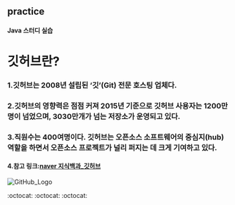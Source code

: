 ## practice
#### Java 스터디 실습

# 깃허브란?
### 1.깃허브는 2008년 설립된 ‘깃’(Git) 전문 호스팅 업체다.
### 2.깃허브의 영향력은 점점 커져 2015년 기준으로 깃허브 사용자는 1200만명이 넘었으며, 3030만개가 넘는 저장소가 운영되고 있다.
### 3.직원수는 400여명이다. 깃허브는 오픈소스 소프트웨어의 중심지(hub) 역할을 하면서 오픈소스 프로젝트가 널리 퍼지는 데 크게 기여하고 있다.
#### 4.참고 링크:[naver 지식백과_깃허브](https://terms.naver.com/entry.nhn?docId=3580149&cid=59088&categoryId=59096)

![GitHub_Logo](/사진/GitHub_Logo.jpg)

:octocat: :octocat: :octocat:
